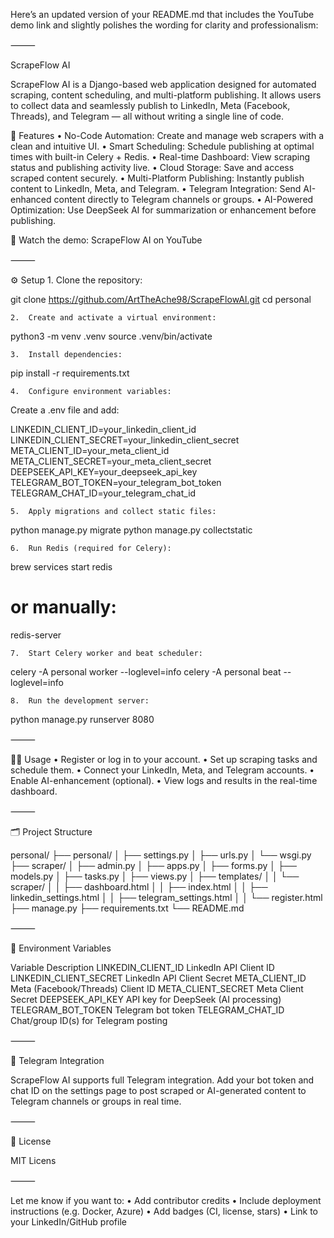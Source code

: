 Here’s an updated version of your README.md that includes the YouTube demo link and slightly polishes the wording for clarity and professionalism:

⸻

ScrapeFlow AI

ScrapeFlow AI is a Django-based web application designed for automated scraping, content scheduling, and multi-platform publishing. It allows users to collect data and seamlessly publish to LinkedIn, Meta (Facebook, Threads), and Telegram — all without writing a single line of code.

🚀 Features
	•	No-Code Automation: Create and manage web scrapers with a clean and intuitive UI.
	•	Smart Scheduling: Schedule publishing at optimal times with built-in Celery + Redis.
	•	Real-time Dashboard: View scraping status and publishing activity live.
	•	Cloud Storage: Save and access scraped content securely.
	•	Multi-Platform Publishing: Instantly publish content to LinkedIn, Meta, and Telegram.
	•	Telegram Integration: Send AI-enhanced content directly to Telegram channels or groups.
	•	AI-Powered Optimization: Use DeepSeek AI for summarization or enhancement before publishing.

🎥 Watch the demo: ScrapeFlow AI on YouTube

⸻

⚙️ Setup
	1.	Clone the repository:

git clone https://github.com/ArtTheAche98/ScrapeFlowAI.git
cd personal


	2.	Create and activate a virtual environment:

python3 -m venv .venv
source .venv/bin/activate


	3.	Install dependencies:

pip install -r requirements.txt


	4.	Configure environment variables:
Create a .env file and add:

LINKEDIN_CLIENT_ID=your_linkedin_client_id
LINKEDIN_CLIENT_SECRET=your_linkedin_client_secret
META_CLIENT_ID=your_meta_client_id
META_CLIENT_SECRET=your_meta_client_secret
DEEPSEEK_API_KEY=your_deepseek_api_key
TELEGRAM_BOT_TOKEN=your_telegram_bot_token
TELEGRAM_CHAT_ID=your_telegram_chat_id


	5.	Apply migrations and collect static files:

python manage.py migrate
python manage.py collectstatic


	6.	Run Redis (required for Celery):

brew services start redis
# or manually:
redis-server


	7.	Start Celery worker and beat scheduler:

celery -A personal worker --loglevel=info
celery -A personal beat --loglevel=info


	8.	Run the development server:

python manage.py runserver 8080



⸻

🧑‍💻 Usage
	•	Register or log in to your account.
	•	Set up scraping tasks and schedule them.
	•	Connect your LinkedIn, Meta, and Telegram accounts.
	•	Enable AI-enhancement (optional).
	•	View logs and results in the real-time dashboard.

⸻

🗂 Project Structure

personal/
├── personal/
│   ├── settings.py
│   ├── urls.py
│   └── wsgi.py
├── scraper/
│   ├── admin.py
│   ├── apps.py
│   ├── forms.py
│   ├── models.py
│   ├── tasks.py
│   ├── views.py
│   ├── templates/
│   │   └── scraper/
│   │       ├── dashboard.html
│   │       ├── index.html
│   │       ├── linkedin_settings.html
│   │       ├── telegram_settings.html
│   │       └── register.html
├── manage.py
├── requirements.txt
└── README.md


⸻

🔐 Environment Variables

Variable	Description
LINKEDIN_CLIENT_ID	LinkedIn API Client ID
LINKEDIN_CLIENT_SECRET	LinkedIn API Client Secret
META_CLIENT_ID	Meta (Facebook/Threads) Client ID
META_CLIENT_SECRET	Meta Client Secret
DEEPSEEK_API_KEY	API key for DeepSeek (AI processing)
TELEGRAM_BOT_TOKEN	Telegram bot token
TELEGRAM_CHAT_ID	Chat/group ID(s) for Telegram posting


⸻

📢 Telegram Integration

ScrapeFlow AI supports full Telegram integration. Add your bot token and chat ID on the settings page to post scraped or AI-generated content to Telegram channels or groups in real time.

⸻

📄 License

MIT Licens

⸻

Let me know if you want to:
	•	Add contributor credits
	•	Include deployment instructions (e.g. Docker, Azure)
	•	Add badges (CI, license, stars)
	•	Link to your LinkedIn/GitHub profile
